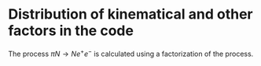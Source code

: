 # Distribution of kinematical and other factors in the code

The process $\pi N \to Ne^+e^-$ is calculated using a factorization of the process.